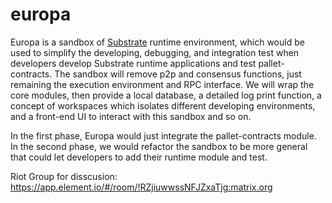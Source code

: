 # europa
Europa is a sandbox of [Substrate](https://github.com/paritytech/substrate/) runtime environment, which would be used to simplify the developing, debugging, and integration test when developers develop Substrate runtime applications and test pallet-contracts. 
The sandbox will remove p2p and consensus functions, just remaining the execution environment and RPC interface. We will wrap the core modules, then provide a local database, a detailed log print function, a concept of workspaces which isolates different developing environments, and a front-end UI to interact with this sandbox and so on. 

In the first phase, Europa would just integrate the pallet-contracts module. In the second phase, we would refactor the sandbox to be more general that could let developers to add their runtime module and test.

Riot Group for disscusion: https://app.element.io/#/room/!RZjiuwwssNFJZxaTjg:matrix.org 
